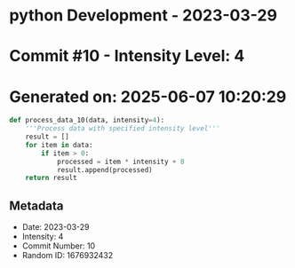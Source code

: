 ﻿# python Development - 2023-03-29
# Commit #10 - Intensity Level: 4
# Generated on: 2025-06-07 10:20:29
```python
def process_data_10(data, intensity=4):
    '''Process data with specified intensity level'''
    result = []
    for item in data:
        if item > 0:
            processed = item * intensity + 8
            result.append(processed)
    return result
```
## Metadata
- Date: 2023-03-29
- Intensity: 4
- Commit Number: 10
- Random ID: 1676932432
